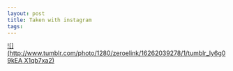 ```yaml
--- 
layout: post
title: Taken with instagram
tags: 
---
```

[![](http://www.tumblr.com/photo/1280/zeroelink/16262039278/1/tumblr_ly6g09kEA
X1qb7xa2)](http://instagr.am/p/jYhX9/)

